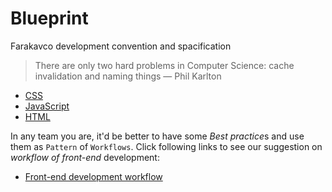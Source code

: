 # Blueprint
 Farakavco development convention and spacification

> There are only two hard problems in Computer Science: cache invalidation and naming things — Phil Karlton

 * [CSS](https://github.com/farakavco/blueprint/tree/master/css)
 * [JavaScript](https://github.com/farakavco/blueprint/tree/master/javascript)
 * [HTML](https://github.com/farakavco/blueprint/tree/master/html)
 
In any team you are, it'd be better to have some *Best practice*s and use them as `Pattern` of `Workflows`. Click following links to see our suggestion on *workflow of front-end* development:
 * [Front-end development workflow](./workflow/front-end)

